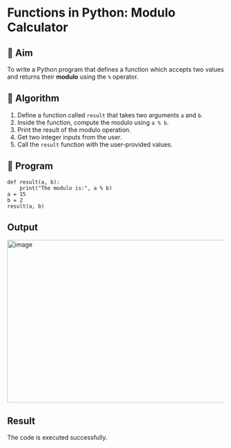 # Functions in Python: Modulo Calculator

## 🎯 Aim
To write a Python program that defines a function which accepts two values and returns their **modulo** using the `%` operator.

## 🧠 Algorithm
1. Define a function called `result` that takes two arguments `a` and `b`.
2. Inside the function, compute the modulo using `a % b`.
3. Print the result of the modulo operation.
4. Get two integer inputs from the user.
5. Call the `result` function with the user-provided values.

## 🧾 Program
```
def result(a, b):
    print("The modulo is:", a % b)
a = 15
b = 2
result(a, b)
```

## Output
<img width="1667" height="377" alt="image" src="https://github.com/user-attachments/assets/14d19707-9c9e-47b8-ad65-bca739dc0034" />

## Result
The code is executed successfully.
